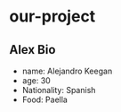 # our-project

## Alex Bio

- name: Alejandro Keegan 
- age: 30
- Nationality: Spanish
- Food: Paella 

